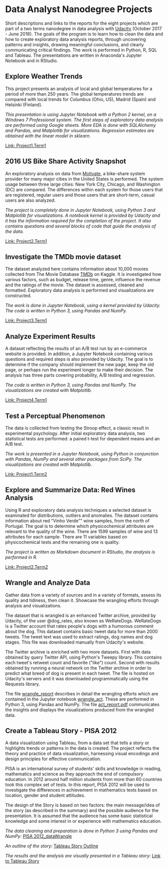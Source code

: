# Data Analyst Nanodegree Projects

Short descriptions and links to the reports for the eight projects which are part of a two terms nanodegree in data analysis with [Udacity](https://www.udacity.com/) (October 2017 - June 2018). The goals of the program is to learn how to clean the data and how to create exploratory data analysis reports, through uncovering patterns and insights, drawing meaningful conclusions, and clearly communicating critical findings. The work is performed in Python, R, SQL and Tableau. The presentations are written in Anaconda's Jupyter Notebook and in RStudio.

## Explore Weather Trends

This project presents an analysis of local and global temperatures for a period of more than 250 years. The global temperatures trends are compared with local trends for Columbus (Ohio, US), Madrid (Spain) and Helsinki (Finland). 

_This presentation is using Jupyter Notebook with a Python 2 kernel, on a Windows 7 Professional system. The first steps of exploratory data analysis are performed using Google sheets. More EDA is done with SQLAlchemy and Pandas, and Matplotlib for visualizations. Regression estimates are obtained with the linear model in   sklearn._

[Link: Project1.Term1](http://htmlpreview.github.io/?https://github.com/SolanaO/dand_udacity/blob/master/dand.T1P1.Explore_Weather_Trends.html)

## 2016 US Bike Share Activity Snapshot
An exploratory analysis on data from [Motivate](https://www.motivateco.com/), a bike-share system provider for many major cities in the United States is performed. The system usage between three large cities: New York City, Chicago, and Washington (DC) are compared. The differences within each system for those users that are registered, regular users and those users that are short-term, casual users are also analyzed.

_The project is completely done in Jupyter Notebook, using Python 3 and Matplotlib for visualizations. A notebook kernel is provided by Udacity and it has the information required for the completion of the project. It also contains questions and several blocks of code that guide the analysis of the data._

[Link: Project2.Term1](http://htmlpreview.github.io/?https://github.com/SolanaO/dand_udacity/blob/master/dand.T1P2.Bike_Share_Analysis.html)

## Investigate the TMDb movie dataset

The dataset analyzed here contains information about 10,000 movies collected from The Movie Database [TMDb](https://www.kaggle.com/tmdb) on Kaggle. It is investigated how various factors, such as budget, release time, genre, influence the revenue and the ratings of the movie. The dataset is assessed, cleaned and formatted. Exploratory data analysis is performed and visualizations are constructed. 

_The work is done in Jupyter Notebook, using a kernel provided by Udacity. The code is written in Python 3, using Pandas and NumPy._

[Link: Project3.Term1](http://htmlpreview.github.io/?https://github.com/SolanaO/dand_udacity/blob/master/dand.T1P3.Investigate_A_Dataset.html)

## Analyze Experiment Results

A dataset reflecting the results of an A/B test run by an e-commerce website is provided. In addition, a Jupyter Notebook containing various questions and required steps is also provided by Udacity. The goal is to determine if the company should implement the new page, keep the old page, or perhaps run the experiment longer to make their decision. The analysis has three parts covering probability, A/B testing and regression. 

_The code is written in Python 3, using Pandas and NumPy. The visualizations are created with Matplotlib._

[Link: Project4.Term1](http://htmlpreview.github.io/?https://github.com/SolanaO/dand_udacity/blob/master/dand.T1P4.Analyze_AB_Test_Results.html)

## Test a Perceptual Phenomenon

The data is collected from testing the Stroop effect, a classic result in experimental psychology. After initial exploratory data analysis, two statistical tests are performed: a paired t-test for dependent means and an A/B test.

_The work is presented in a Jupyter Notebook, using Python in conjunction with Pandas, NumPy and several other packages from SciPy. The visualizations are created with Matplotlib._

[Link: Project1.Term2](http://htmlpreview.github.io/?https://github.com/SolanaO/dand_udacity/blob/master/dand.T2P1.Test_A_Perceptual_Phenomenon.html)

## Explore and Summarize Data: Red Wines Analysis

Using R and exploratory data analysis techniques a selected dataset is examinated for distributions, outliers and anomalies. The dataset contains information about red “Vinho Verde”" wine samples, from the north of Portugal. The goal is to determine which physicochemical attributes are relevant to the quality of the wine. There are 1599 samples of wine and 13 attributes for each sample. There are 11 variables based on physicochemical tests and the remaining one is quality.

_The project is written as Markdown document in RStudio, the analysis is performed in R._

[Link: Project2.Term2](http://htmlpreview.github.io/?https://github.com/SolanaO/dand_udacity/blob/master/dand.T2P2.Explore_A_Dataset.html)

## Wrangle and Analyze Data

Gather data from a variety of sources and in a variety of formats, assess its quality and tidiness, then clean it. Showcase the wrangling efforts through analysis and visualizations.

The dataset that is wrangled is an enhanced Twitter archive, provided by Udacity, of the user @dog_rates, also known as WeRateDogs. WeRateDogs is a Twitter account that rates people's dogs with a humorous comment about the dog. This dataset contains basic tweet data for more than 2000 tweets. The tweet text was used to extract ratings, dog names and dog stages. This file was downloaded manually from Udacity's website. 

The Twitter archive is enriched with two more datasets. First with data obtained by query Twitter API, using Python's Tweepy library. This contains each tweet's retweet count and favorite ("like") count. Second with results obtained by running a neural network on the Twitter archive in order to predict what breed of dog is present in each tweet. The file is hosted on Udacity's servers and it was downloaded programmatically using the Requests library. 

The file [wrangle_report](http://htmlpreview.github.io/?https://github.com/SolanaO/dand_udacity/blob/master/dand.T2P3.Data_Wrangling/wrangle_report.html) describes in detail the wrangling efforts which are contained in the Jupyter notebook [wrangle_act](http://htmlpreview.github.io/?https://github.com/SolanaO/dand_udacity/blob/master/dand.T2P3.Data_Wrangling/wrangle_act.html). These are performed in Python 3, using Pandas and NumPy. The file [act_report.pdf](https://github.com/SolanaO/dand_udacity/blob/master/dand.T2P3.Data_Wrangling/act_report.pdf) communicates the insights and displays the visualizations produced from the wrangled data.

## Create a Tableau Story - PISA 2012

A data visualization using Tableau, from a data set that tells a story or highlights
trends or patterns in the data is created. The project reflects the theory and practice of data
visualization, harnessing visual encodings and design principles for effective communication.

PISA is an international survey of students' skills and knowledge in reading, mathematics and science as they approach the end of compulsory education. In 2012 around half million students from more than 60 countries took this complex set of tests. In this report, PISA 2012 will be used to investigate the differences in achievement in mathematics tests based on location, gender and student attitudes.

The design of the Story is based on two factors: the main message/idea of the story (as described in the summary) and the possible audience for the presentation. It is assumed that the audience has some basic statistical knowledge and some interest in or experience with mathematics education.

_The data cleaning and preparation is done in Python 3 using Pandas and NumPy:_  [PISA 2012_dataWrangle](http://htmlpreview.github.io/?https://github.com/SolanaO/dand_udacity/blob/master/dand.T2P4.Tableau_Story.html)

_An outline of the story:_  [Tableau Story Outline](http://htmlpreview.github.io/?https://github.com/SolanaO/dand_udacity/blob/master/dand.T2P4.tableauStory_outline.html)

_The results and the analysis are visually presented in a Tableau story:_  [Link to Tableau Story](https://public.tableau.com/views/pisa2012_story_final_updated/Story1?:embed=y&:display_count=yes&:origin=viz_share_link)
  
 
